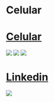 # Celular
<h1><a href="https://marcuslirio.github.io/Celular/">Celular</a></h1>

<div style="display: inline_block">

<img src="https://img.shields.io/badge/html5-%23E34F26.svg?style=for-the-badge&logo=html5&logoColor=white" />
<img src="https://img.shields.io/badge/css3-%231572B6.svg?style=for-the-badge&logo=css3&logoColor=white" />
<img src="https://img.shields.io/badge/javascript-%23323330.svg?style=for-the-badge&logo=javascript&logoColor=%23F7DF1E" />
  
  
  
</div>

<div style="display: inline_block">
  
  <h1><a href="https://www.linkedin.com/in/marcus-vinicius-lirio-a61ab8202/">Linkedin</a></h1>
<a href="https://marcuslirio.github.io/Celular/" target="_blank"><img src="https://marcuslirio.github.io/Celular/celular.jpg" target="_blank"></a>
  
</div>

